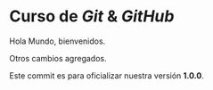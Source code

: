 # Curso de _Git_ & _GitHub_

Hola Mundo, bienvenidos.

Otros cambios agregados.

Este commit es para oficializar nuestra versión **1.0.0**.